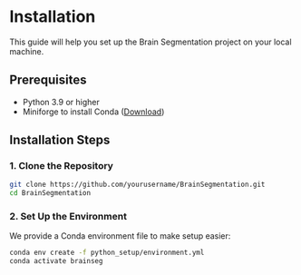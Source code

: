 # Installation

This guide will help you set up the Brain Segmentation project on your local machine.

## Prerequisites

- Python 3.9 or higher
- Miniforge to install Conda ([Download](https://conda-forge.org/download/))

## Installation Steps

### 1. Clone the Repository

```bash
git clone https://github.com/yourusername/BrainSegmentation.git
cd BrainSegmentation
```

### 2. Set Up the Environment

We provide a Conda environment file to make setup easier:

```bash
conda env create -f python_setup/environment.yml
conda activate brainseg
```
